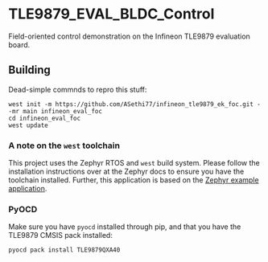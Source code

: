 # TLE9879_EVAL_BLDC_Control
Field-oriented control demonstration on the Infineon TLE9879 evaluation board. 

## Building

Dead-simple commnds to repro this stuff:
```
west init -m https://github.com/ASethi77/infineon_tle9879_ek_foc.git --mr main infineon_eval_foc
cd infineon_eval_foc
west update
```

### A note on the `west` toolchain

This project uses the Zephyr RTOS and `west` build system. Please follow the installation instructions
over at the Zephyr docs to ensure you have the toolchain installed. Further, this application is based on the
[Zephyr example application](https://github.com/zephyrproject-rtos/example-application).


### PyOCD

Make sure you have `pyocd` installed through pip, and that you have the TLE9879 CMSIS pack installed:

```
pyocd pack install TLE9879QXA40
```

